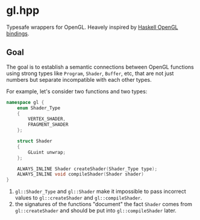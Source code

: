 # gl.hpp

Typesafe wrappers for OpenGL. Heavely inspired by [Haskell OpenGL
bindings](https://github.com/haskell-opengl/OpenGL/).

## Goal

The goal is to establish a semantic connections between OpenGL
functions using strong types like `Program`, `Shader`, `Buffer`, etc,
that are not just numbers but separate incompatible with each other
types.

For example, let's consider two functions and two types:

```c++
namespace gl {
    enum Shader_Type
    {
        VERTEX_SHADER,
        FRAGMENT_SHADER
    };

    struct Shader
    {
        GLuint unwrap;
    };

    ALWAYS_INLINE Shader createShader(Shader_Type type);
    ALWAYS_INLINE void compileShader(Shader shader)
}
```

1. `gl::Shader_Type` and `gl::Shader` make it impossible to pass
incorrect values to `gl::createShader` and `gl::compileShader`.
2. the signatures of the functions "document" the fact `Shader` comes
from `gl::createShader` and should be put into `gl::compileShader`
later.
